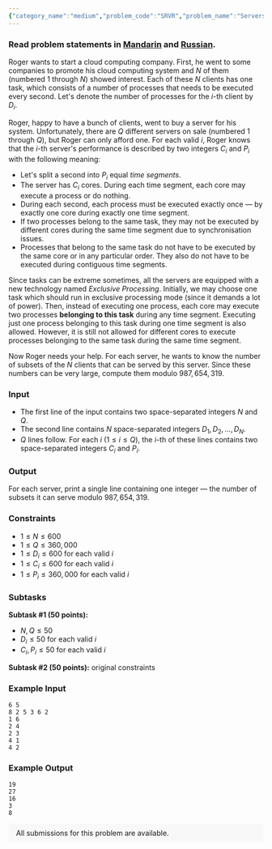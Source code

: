 ```yaml
---
{"category_name":"medium","problem_code":"SRVR","problem_name":"Servers","problemComponents":{"constraints":"","constraintsState":false,"subtasks":"","subtasksState":false,"inputFormat":"","inputFormatState":false,"outputFormat":"","outputFormatState":false,"sampleTestCases":{"0":{"id":1,"input":"6 5\r\n8 2 5 3 6 2\r\n1 6\r\n2 4\r\n2 3\r\n4 1\r\n4 2","output":"19\r\n27\r\n16\r\n3\r\n8","explanation":"","isDeleted":false}}},"video_editorial_url":"","languages_supported":{"0":"CPP14","1":"C","2":"JAVA","3":"PYTH 3.6","4":"PYTH","5":"PYP3","6":"CS2","7":"ADA","8":"PYPY","9":"TEXT","10":"PAS fpc","11":"NODEJS","12":"RUBY","13":"PHP","14":"GO","15":"HASK","16":"TCL","17":"PERL","18":"SCALA","19":"LUA","20":"kotlin","21":"BASH","22":"JS","23":"LISP sbcl","24":"rust","25":"PAS gpc","26":"BF","27":"CLOJ","28":"R","29":"D","30":"CAML","31":"FORT","32":"ASM","33":"swift","34":"FS","35":"WSPC","36":"LISP clisp","37":"SQL","38":"SCM guile","39":"PERL6","40":"ERL","41":"CLPS","42":"ICK","43":"NICE","44":"PRLG","45":"ICON","46":"COB","47":"SCM chicken","48":"PIKE","49":"SCM qobi","50":"ST","51":"NEM"},"max_timelimit":4,"source_sizelimit":50000,"problem_author":"kmaaszraa","problem_tester":null,"date_added":"30-11-2019","tags":{"0":"deadwing97","1":"dynamic","2":"easy","3":"kmaaszraa","4":"ltime78"},"problem_difficulty_level":"Easy-Medium","best_tag":"Dynamic Programming","editorial_url":"https://discuss.codechef.com/problems/SRVR","time":{"view_start_date":1575133202,"submit_start_date":1575133202,"visible_start_date":1575133202,"end_date":1735669800},"is_direct_submittable":false,"problemDiscussURL":"https://discuss.codechef.com/search?q=SRVR","is_proctored":false,"visitedContests":{},"layout":"problem"}
---
```

### Read problem statements in [Mandarin](https://www.codechef.com/download/translated/LTIME78/mandarin/SRVR.pdf) and [Russian](https://www.codechef.com/download/translated/LTIME78/russian/SRVR.pdf).

Roger wants to start a cloud computing company. First, he went to some companies to promote his cloud computing system and $N$ of them (numbered $1$ through $N$) showed interest. Each of these $N$ clients has one task, which consists of a number of processes that needs to be executed every second. Let's denote the number of processes for the $i$-th client by $D_i$.

Roger, happy to have a bunch of clients, went to buy a server for his system. Unfortunately, there are $Q$ different servers on sale (numbered $1$ through $Q$), but Roger can only afford one. For each valid $i$, Roger knows that the $i$-th server's performance is described by two integers $C_i$ and $P_i$ with the following meaning:
- Let's split a second into $P_i$ equal *time segments*.
- The server has $C_i$ cores. During each time segment, each core may execute a process or do nothing.
- During each second, each process must be executed exactly once ― by exactly one core during exactly one time segment.
- If two processes belong to the same task, they may not be executed by different cores during the same time segment due to synchronisation issues.
- Processes that belong to the same task do not have to be executed by the same core or in any particular order. They also do not have to be executed during contiguous time segments.

Since tasks can be extreme sometimes, all the servers are equipped with a new technology named *Exclusive Processing*. Initially, we may choose one task which should run in exclusive processing mode (since it demands a lot of power). Then, instead of executing one process, each core may execute two processes **belonging to this task** during any time segment. Executing just one process belonging to this task during one time segment is also allowed. However, it is still not allowed for different cores to execute processes belonging to the same task during the same time segment.

Now Roger needs your help. For each server, he wants to know the number of subsets of the $N$ clients that can be served by this server. Since these numbers can be very large, compute them modulo $987,654,319$.

### Input
- The first line of the input contains two space-separated integers $N$ and $Q$.
- The second line contains $N$ space-separated integers $D_1, D_2, \ldots, D_N$.
- $Q$ lines follow. For each $i$ ($1 \le i \le Q$), the $i$-th of these lines contains two space-separated integers $C_i$ and $P_i$.

### Output
For each server, print a single line containing one integer ― the number of subsets it can serve modulo $987,654,319$.

### Constraints
- $1 \le N \le 600$
- $1 \le Q \le 360,000$
- $1 \le D_i \le 600$ for each valid $i$
- $1 \le C_i \le 600$ for each valid $i$
- $1 \le P_i \le 360,000$ for each valid $i$

### Subtasks
**Subtask #1 (50 points):**
- $N, Q \le 50$
- $D_i \le 50$ for each valid $i$
- $C_i, P_i \le 50$ for each valid $i$

**Subtask #2 (50 points):** original constraints

### Example Input
```
6 5
8 2 5 3 6 2
1 6
2 4
2 3
4 1
4 2
```

### Example Output
```
19
27
16
3
8
```

<aside style='background: #f8f8f8;padding: 10px 15px;'><div>All submissions for this problem are available.</div></aside>